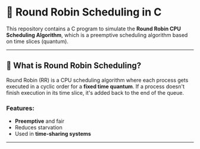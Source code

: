 # 🔄 Round Robin Scheduling in C

This repository contains a C program to simulate the **Round Robin CPU Scheduling Algorithm**, which is a preemptive scheduling algorithm based on time slices (quantum).

---

## 📌 What is Round Robin Scheduling?

Round Robin (RR) is a CPU scheduling algorithm where each process gets executed in a cyclic order for a **fixed time quantum**. If a process doesn't finish execution in its time slice, it's added back to the end of the queue.

### Features:
- **Preemptive** and fair
- Reduces starvation
- Used in **time-sharing systems**

---

